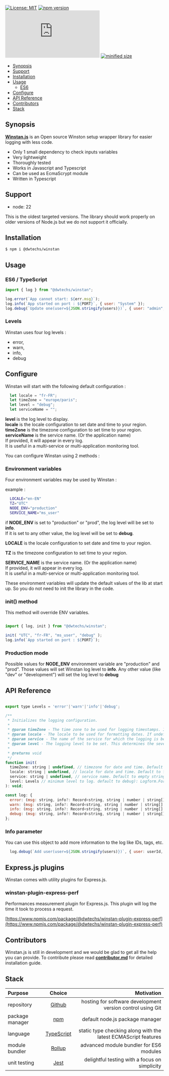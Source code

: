
[![License: MIT](https://img.shields.io/npm/l/@dwtechs/winstan.svg?color=brightgreen)](https://opensource.org/licenses/MIT)
[![npm version](https://badge.fury.io/js/%40dwtechs%2Fwinstan.svg)](https://www.npmjs.com/package/@dwtechs/winstan)
[![last version release date](https://img.shields.io/github/release-date/DWTechs/Winstan.js)](https://www.npmjs.com/package/@dwtechs/winstan)
[![minified size](https://img.shields.io/bundlephobia/min/@dwtechs/winstan?color=brightgreen)](https://www.npmjs.com/package/@dwtechs/winstan)

- [Synopsis](#synopsis)
- [Support](#support)
- [Installation](#installation)
- [Usage](#usage)
  - [ES6](#es6)
- [Configure](#configure)
- [API Reference](#api-reference)
- [Contributors](#contributors)
- [Stack](#stack)


## Synopsis

**[Winstan.js](https://github.com/DWTechs/Winstan.js)** is an Open source Winston setup wrapper library for easier logging with less code.

- Only 1 small dependency to check inputs variables
- Very lightweight
- Thoroughly tested
- Works in Javascript and Typescript
- Can be used as EcmaScrypt module
- Written in Typescript


## Support

- node: 22

This is the oldest targeted versions. The library should work properly on older versions of Node.js but we do not support it officially.  


## Installation

```bash
$ npm i @dwtechs/winstan
```


## Usage


### ES6 / TypeScript

```javascript
import { log } from "@dwtechs/winstan";

log.error(`App cannot start: ${err.msg}`);
log.info(`App started on port : ${PORT}`, { user: "System" });
log.debug(`Update one(user=${JSON.stringify(users)})`, { user: "admin", tags: ["user", "update"] });

```


### Levels

Winstan uses four log levels : 
  - error,
  - warn,
  - info,
  - debug


## Configure

Winstan will start with the following default configuration : 

```Javascript
  let locale = "fr-FR";
  let timeZone = "europe/paris";
  let level = "debug";
  let serviceName = "";
```
**level** is the log level to display.  
**locale** is the locale configuration to set date and time to your region.  
**timeZone** is the timezone configuration to set time to your region.  
**serviceName** is the service name. (Or the application name)  
If provided, it will appear in every log.  
It is useful in a multi-service or multi-application monitoring tool.

You can configure Winstan using 2 methods :

### Environment variables

Four environment variables may be used by Winstan : 

example :

```bash
  LOCALE="en-EN"
  TZ="UTC"
  NODE_ENV="production"
  SERVICE_NAME="ms_user"
```

if **NODE_ENV** is set to "production" or "prod", the log level will be set to **info**.  
If it is set to any other value, the log level will be set to **debug**.  

**LOCALE** is the locale configuration to set date and time to your region.  

**TZ** is the timezone configuration to set time to your region.  

**SERVICE_NAME** is the service name. (Or the application name)  
If provided, it will appear in every log.  
It is useful in a multi-service or multi-application monitoring tool.  

These environment variables will update the default values of the lib at start up.
So you do not need to init the library in the code.

### init() method

This method will override ENV variables.

```javascript

import { log, init } from "@dwtechs/winstan";

init( "UTC", "fr-FR", "ms_user", "debug" );
log.info(`App started on port : ${PORT}`);

```

### Production mode

Possible values for **NODE_ENV** environment variable are "production" and "prod".
Those values will set Winstan log level to **info**.
Any other value (like "dev" or "development") will set the log level to **debug**


## API Reference


```javascript

export type Levels = 'error'|'warn'|'info'|'debug';

/**
 * Initializes the logging configuration.
 *
 * @param timeZone - The time zone to be used for logging timestamps. If undefined, the default time zone will be used.
 * @param locale - The locale to be used for formatting dates. If undefined, the default locale will be used.
 * @param service - The name of the service for which the logging is being configured. If undefined, a default service name will be used.
 * @param level - The logging level to be set. This determines the severity of logs that will be captured.
 * 
 * @returns void
 */
function init(
  timeZone: string | undefined, // timezone for date and time. Default to europe/paris
  locale: string | undefined, // locale for date and time. Default to fr-FR
  service: string | undefined, // service name. Default to empty string
  level: Levels // minimum level to log. default to debug): Logform.Format;
): void;

const log: {
  error: (msg: string, info?: Record<string, string | number | string[] | number[]>): void => {},
  warn: (msg: string, info?: Record<string, string | number | string[] | number[]>): void => {},
  info: (msg: string, info?: Record<string, string | number | string[] | number[]>): void => {},
  debug: (msg: string, info?: Record<string, string | number | string[] | number[]>): void => {},
};

```

### Info parameter

You can use this object to add more information to the log like IDs, tags, etc.

```javascript
  log.debug(`Add user(user=${JSON.stringify(users)})`, { user: userId, tags: ["addUser"] });
```

## Express.js plugins

Winstan comes with utility plugins for Express.js.

### winstan-plugin-express-perf

Performances measurement plugin for Express.js.
This plugin will log the time it took to process a request.

[https://www.npmjs.com/package/@dwtechs/winstan-plugin-express-perf](https://www.npmjs.com/package/@dwtechs/winstan-plugin-express-perf)


## Contributors

Winstan.js is still in development and we would be glad to get all the help you can provide.
To contribute please read **[contributor.md](https://github.com/DWTechs/Winstan.js/blob/main/contributor.md)** for detailed installation guide.


## Stack

| Purpose         |                    Choice                    |                                                     Motivation |
| :-------------- | :------------------------------------------: | -------------------------------------------------------------: |
| repository      |        [Github](https://github.com/)         |     hosting for software development version control using Git |
| package manager |     [npm](https://www.npmjs.com/get-npm)     |                                default node.js package manager |
| language        | [TypeScript](https://www.typescriptlang.org) | static type checking along with the latest ECMAScript features |
| module bundler  |      [Rollup](https://rollupjs.org)          |                        advanced module bundler for ES6 modules |
| unit testing    |          [Jest](https://jestjs.io/)          |                  delightful testing with a focus on simplicity |
